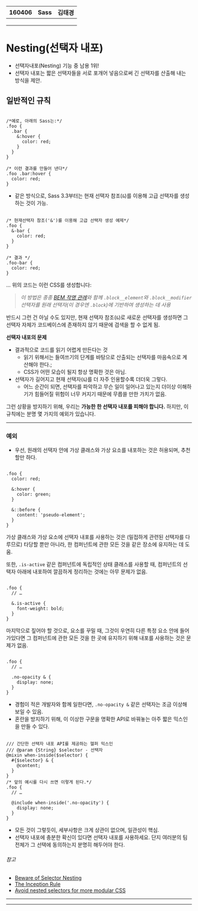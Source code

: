 <table id="meta">
    <thead><th>160406</th><th>Sass</th><th>김태경</th></thead>
    <tbody>
    <tr><td></td><td></td><td></td></tr>
    <tr><td></td><td></td><td></td></tr>
    <tr><td></td><td></td><td></td></tr>
    </tbody>
</table>

# Nesting(선택자 내포)

* 선택자내포(Nesting) 기능 중 남용 1위!
* 선택자 내포는 짧은 선택자들을 서로 포개어 넣음으로써 긴 선택자를 산출해 내는 방식을 제안.



## 일반적인 규칙

<pre class="highlight"><code class="css">
/*예로, 아래의 Sass는:*/
.foo {
  .bar {
    &:hover {
      color: red;
    }
  }
}

/* 이런 결과를 만들어 낸다*/
.foo .bar:hover {
  color: red;
}
</code></pre>


* 같은 방식으로, Sass 3.3부터는 현재 선택자 참조(`&`)를 이용해 고급 선택자를 생성하는 것이 가능.

<pre class="highlight"><code class="css">
/* 현재선택자 참조('&')를 이용해 고급 선택자 생성 예제*/
.foo {
  &-bar {
    color: red;
  }
}

/* 결과 */
.foo-bar {
  color: red;
}
</code></pre>
… 위의 코드는 이런 CSS를 생성합니다:



>*이 방법은 종종 [BEM 작명 관례](http://csswizardry.com/2013/01/mindbemding-getting-your-head-round-bem-syntax/)와 함께 `.block__element`와 `.block__modifier` 선택자를 원래 선택자(이 경우엔 `.block`)에 기반하여 생성하는 데 사용*

<div class="note">
  <p>반드시 그런 건 아닐 수도 있지만, 현재 선택자 참조(<code>&</code>)로 새로운 선택자를 생성하면 그 선택자 자체가 코드베이스에 존재하지 않기 때문에 검색을 할 수 없게 됨.</p>
</div>

**선택자 내포의 문제**
* 결과적으로 코드를 읽기 어렵게 만든다는 것
    * 읽기 위해서는 들여쓰기의 단계를 바탕으로 산출되는 선택자를 마음속으로 계산해야 한다.;
     * CSS가 어떤 모습이 될지 항상 명확한 것은 아님.
* 선택자가 길어지고 현재 선택자(`&`)를 더 자주 인용할수록 더더욱 그렇다.
    * 어느 순간이 되면, 선택자를 파악하고 무슨 일이 일어나고 있는지 더이상 이해하기가 힘들어질 위험이 너무 커지기 때문에 무릅쓸 만한 가치가 없음.

그런 상황을 방지하기 위해, 우리는 **가능한 한 선택자 내포를 피해야 합니다.** 하지만, 이 규칙에는 분명 몇 가지의 예외가 있습니다.

___
### 예외

- 우선, 원래의 선택자 안에 가상 클래스와 가상 요소를 내포하는 것은 허용되며, 추천할만 하다.
<pre class="highlight"><code class="css">
.foo {
  color: red;

  &:hover {
    color: green;
  }

  &::before {
    content: 'pseudo-element';
  }
}
</code></pre>
가상 클래스와 가상 요소에 선택자 내포를 사용하는 것은 (밀접하게 관련된 선택자를 다루므로) 타당할 뿐만 아니라, 한 컴퍼넌트에 관한 모든 것을 같은 장소에 유지하는 데 도움.

또한, `.is-active` 같은 컴퍼넌트에 독립적인 상태 클래스를 사용할 때, 컴퍼넌트의 선택자 아래에 내포하여 깔끔하게 정리하는 것에는 아무 문제가 없음.

<pre class="highlight"><code class="css">
.foo {
  // …

  &.is-active {
    font-weight: bold;
  }
}
</code></pre>

마지막으로 짚어야 할 것으로, 요소를 꾸밀 때, 그것이 우연히 다른 특정 요소 안에 들어가있다면 그 컴퍼넌트에 관한 모든 것을 한 곳에 유지하기 위해 내포를 사용하는 것은 문제가 없음.
<pre class="highlight"><code class="css">
.foo {
  // …

  .no-opacity & {
    display: none;
  }
}
</code></pre>

* 경험이 적은 개발자와 함께 일한다면, `.no-opacity &` 같은 선택자는 조금 이상해보일 수 있음.
* 혼란을 방지하기 위해, 이 이상한 구문을 명확한 API로 바꿔놓는 아주 짧은 믹스인을 만들 수 있다.
<pre class="highlight"><code class="css">
/// 간단한 선택자 내포 API를 제공하는 헬퍼 믹스인
/// @param {String} $selector - 선택자
@mixin when-inside($selector) {
  #{$selector} & {
    @content;
  }
}
/* 앞의 예시를 다시 쓰면 이렇게 된다.*/
.foo {
  // …

  @include when-inside('.no-opacity') {
    display: none;
  }
}
</pre></code>


* 모든 것이 그렇듯이, 세부사항은 크게 상관이 없으며, 일관성이 핵심.
* 선택자 내포에 충분한 확신이 있다면 선택자 내포를 사용하세요. 단지 여러분의 팀 전체가 그 선택에 동의하는지 분명히 해두어야 한다.

###### 참고

* [Beware of Selector Nesting](http://www.sitepoint.com/beware-selector-nesting-sass/)
* [The Inception Rule](http://thesassway.com/beginner/the-inception-rule)
* [Avoid nested selectors for more modular CSS](http://thesassway.com/intermediate/avoid-nested-selectors-for-more-modular-css)


___
___